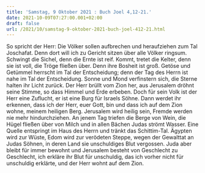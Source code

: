 ```yaml
---
title: 'Samstag, 9 Oktober 2021 : Buch Joel 4,12-21.'
date: 2021-10-09T07:27:00.001+02:00
draft: false
url: /2021/10/samstag-9-oktober-2021-buch-joel-412-21.html
---
```


So spricht der Herr: Die Völker sollen aufbrechen und heraufziehen zum Tal Joschafat. Denn dort will ich zu Gericht sitzen über alle Völker ringsum. Schwingt die Sichel, denn die Ernte ist reif. Kommt, tretet die Kelter, denn sie ist voll, die Tröge fließen über. Denn ihre Bosheit ist groß. Getöse und Getümmel herrscht im Tal der Entscheidung; denn der Tag des Herrn ist nahe im Tal der Entscheidung. Sonne und Mond verfinstern sich, die Sterne halten ihr Licht zurück. Der Herr brüllt vom Zion her, aus Jerusalem dröhnt seine Stimme, so dass Himmel und Erde erbeben. Doch für sein Volk ist der Herr eine Zuflucht, er ist eine Burg für Israels Söhne. Dann werdet ihr erkennen, dass ich der Herr, euer Gott, bin und dass ich auf dem Zion wohne, meinem heiligen Berg. Jerusalem wird heilig sein, Fremde werden nie mehr hindurchziehen. An jenem Tag triefen die Berge von Wein, die Hügel fließen über von Milch und in allen Bächen Judas strömt Wasser. Eine Quelle entspringt im Haus des Herrn und tränkt das Schittim-Tal. Ägypten wird zur Wüste, Edom wird zur verödeten Steppe, wegen der Gewalttat an Judas Söhnen, in deren Land sie unschuldiges Blut vergossen. Juda aber bleibt für immer bewohnt und Jerusalem besteht von Geschlecht zu Geschlecht, ich erkläre ihr Blut für unschuldig, das ich vorher nicht für unschuldig erklärte, und der Herr wohnt auf dem Zion.